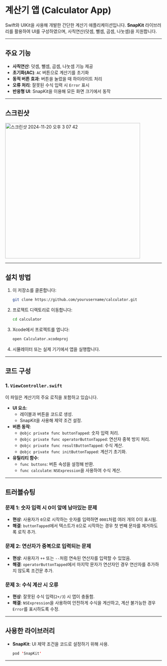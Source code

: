 

# 계산기 앱 (Calculator App)

Swift와 UIKit을 사용해 개발한 간단한 계산기 애플리케이션입니다. **SnapKit** 라이브러리를 활용하여 UI를 구성하였으며, 사칙연산(덧셈, 뺄셈, 곱셈, 나눗셈)을 지원합니다.

---

## 주요 기능

- **사칙연산**: 덧셈, 뺄셈, 곱셈, 나눗셈 기능 제공
- **초기화(AC)**: `AC` 버튼으로 계산기를 초기화
- **동적 버튼 효과**: 버튼을 눌렀을 때 하이라이트 처리
- **오류 처리**: 잘못된 수식 입력 시 `Error` 표시
- **반응형 UI**: SnapKit을 이용해 모든 화면 크기에서 동작

---

## 스크린샷

<img width="434" alt="스크린샷 2024-11-20 오후 3 07 42" src="https://github.com/user-attachments/assets/68c85676-d44d-4e11-b8c4-10b93e4b63ea">

---

## 설치 방법

1. 이 저장소를 클론합니다:
   ```bash
   git clone https://github.com/yourusername/calculator.git
   ```
2. 프로젝트 디렉토리로 이동합니다:
   ```bash
   cd calculator
   ```
3. Xcode에서 프로젝트를 엽니다:
   ```bash
   open Calculator.xcodeproj
   ```
4. 시뮬레이터 또는 실제 기기에서 앱을 실행합니다.

---

## 코드 구성

### 1. **`ViewController.swift`**

이 파일은 계산기의 주요 로직을 포함하고 있습니다.

- **UI 요소**:
  - 레이블과 버튼을 코드로 생성.
  - SnapKit을 사용해 제약 조건 설정.
- **버튼 동작**:
  - `@objc private func buttonTapped`: 숫자 입력 처리.
  - `@objc private func operatorButtonTapped`: 연산자 중복 방지 처리.
  - `@objc private func resultButtonTapped`: 수식 계산.
  - `@objc private func initButtonTapped`: 계산기 초기화.
- **유틸리티 함수**:
  - `func buttons`: 버튼 속성을 설정해 반환.
  - `func calculate`: `NSExpression`을 사용하여 수식 계산.

---

## 트러블슈팅

### 문제 1: **숫자 입력 시 0이 앞에 남아있는 문제**
- **현상**: 사용자가 `0`으로 시작하는 숫자를 입력하면 `0001`처럼 여러 개의 0이 표시됨.
- **해결**: `buttonTapped`에서 텍스트가 `0`으로 시작하는 경우 첫 번째 문자를 제거하도록 로직 추가.

### 문제 2: **연산자가 중복으로 입력되는 문제**
- **현상**: 사용자가 `++` 또는 `--`처럼 연속된 연산자를 입력할 수 있었음.
- **해결**: `operatorButtonTapped`에서 마지막 문자가 연산자인 경우 연산자를 추가하지 않도록 조건문 추가.

### 문제 3: **수식 계산 시 오류**
- **현상**: 잘못된 수식 입력(`2+/3`) 시 앱이 충돌함.
- **해결**: `NSExpression`을 사용하여 안전하게 수식을 계산하고, 계산 불가능한 경우 `Error`를 표시하도록 수정.

---

## 사용한 라이브러리

- **SnapKit**: UI 제약 조건을 코드로 설정하기 위해 사용.
  ```swift
  pod 'SnapKit'
  ```
---
